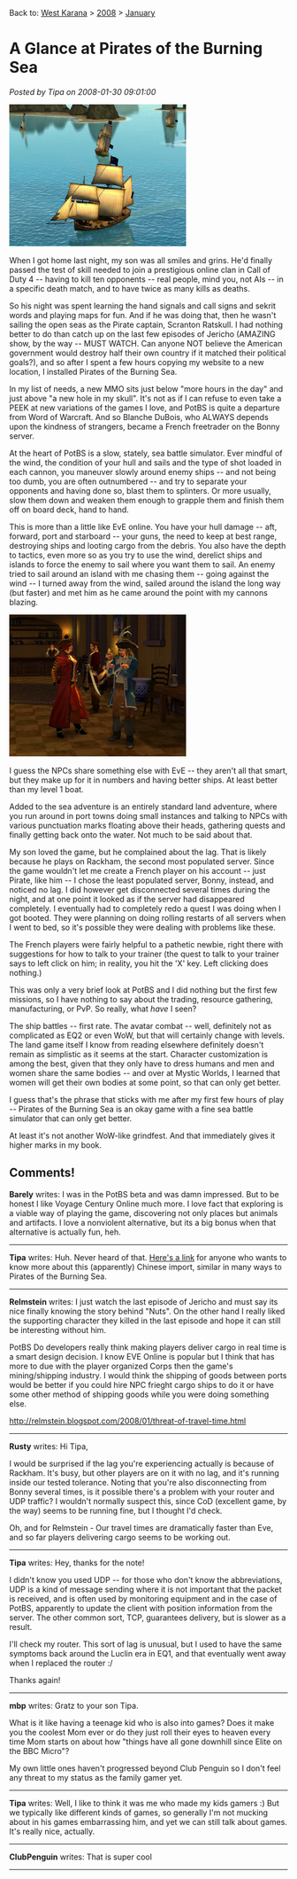 Back to: [West Karana](/posts/westkarana.md) > [2008](/posts/2008/westkarana.md) > [January](./westkarana.md)
# A Glance at Pirates of the Burning Sea

*Posted by Tipa on 2008-01-30 09:01:00*

![potbs-2008-01-30-01-24-42-83.jpg](../../../uploads/2008/01/potbs-2008-01-30-01-24-42-83.jpg)

When I got home last night, my son was all smiles and grins. He'd finally passed the test of skill needed to join a prestigious online clan in Call of Duty 4 -- having to kill ten opponents -- real people, mind you, not AIs -- in a specific death match, and to have twice as many kills as deaths.

So his night was spent learning the hand signals and call signs and sekrit words and playing maps for fun. And if he was doing that, then he wasn't sailing the open seas as the Pirate captain, Scranton Ratskull. I had nothing better to do than catch up on the last few episodes of Jericho (AMAZING show, by the way -- MUST WATCH. Can anyone NOT believe the American government would destroy half their own country if it matched their political goals?), and so after I spent a few hours copying my website to a new location, I installed Pirates of the Burning Sea.

In my list of needs, a new MMO sits just below "more hours in the day" and just above "a new hole in my skull". It's not as if I can refuse to even take a PEEK at new variations of the games I love, and PotBS is quite a departure from Word of Warcraft. And so Blanche DuBois, who ALWAYS depends upon the kindness of strangers, became a French freetrader on the Bonny server.

At the heart of PotBS is a slow, stately, sea battle simulator. Ever mindful of the wind, the condition of your hull and sails and the type of shot loaded in each cannon, you maneuver slowly around enemy ships -- and not being too dumb, you are often outnumbered -- and try to separate your opponents and having done so, blast them to splinters. Or more usually, slow them down and weaken them enough to grapple them and finish them off on board deck, hand to hand.

This is more than a little like EvE online. You have your hull damage -- aft, forward, port and starboard -- your guns, the need to keep at best range, destroying ships and looting cargo from the debris. You also have the depth to tactics, even more so as you try to use the wind, derelict ships and islands to force the enemy to sail where you want them to sail. An enemy tried to sail around an island with me chasing them -- going against the wind -- I turned away from the wind, sailed around the island the long way (but faster) and met him as he came around the point with my cannons blazing.

![potbs-2008-01-30-02-11-42-25.jpg](../../../uploads/2008/01/potbs-2008-01-30-02-11-42-25.jpg)

I guess the NPCs share something else with EvE -- they aren't all that smart, but they make up for it in numbers and having better ships. At least better than my level 1 boat.

Added to the sea adventure is an entirely standard land adventure, where you run around in port towns doing small instances and talking to NPCs with various punctuation marks floating above their heads, gathering quests and finally getting back onto the water. Not much to be said about that.

My son loved the game, but he complained about the lag. That is likely because he plays on Rackham, the second most populated server. Since the game wouldn't let me create a French player on his account -- just Pirate, like him -- I chose the least populated server, Bonny, instead, and noticed no lag. I did however get disconnected several times during the night, and at one point it looked as if the server had disappeared completely. I eventually had to completely redo a quest I was doing when I got booted. They were planning on doing rolling restarts of all servers when I went to bed, so it's possible they were dealing with problems like these.

The French players were fairly helpful to a pathetic newbie, right there with suggestions for how to talk to your trainer (the quest to talk to your trainer says to left click on him; in reality, you hit the 'X' key. Left clicking does nothing.)

This was only a very brief look at PotBS and I did nothing but the first few missions, so I have nothing to say about the trading, resource gathering, manufacturing, or PvP. So really, what *have* I seen?

The ship battles -- first rate. The avatar combat -- well, definitely not as complicated as EQ2 or even WoW, but that will certainly change with levels. The land game itself I know from reading elsewhere definitely doesn't remain as simplistic as it seems at the start. Character customization is among the best, given that they only have to dress humans and men and women share the same bodies -- and over at Mystic Worlds, I learned that women will get their own bodies at some point, so that can only get better.

I guess that's the phrase that sticks with me after my first few hours of play -- Pirates of the Burning Sea is an okay game with a fine sea battle simulator that can only get better.

At least it's not another WoW-like grindfest. And that immediately gives it higher marks in my book.

## Comments!

**Barely** writes: I was in the PotBS beta and was damn impressed. But to be honest I like Voyage Century Online much more. I love fact that exploring is a viable way of playing the game, discovering not only places but animals and artifacts. I love a nonviolent alternative, but its a big bonus when that alternative is actually fun, heh.

---

**Tipa** writes: Huh. Never heard of that. [Here's a link](http://en.wikipedia.org/wiki/Voyage_Century_Online) for anyone who wants to know more about this (apparently) Chinese import, similar in many ways to Pirates of the Burning Sea.

---

**Relmstein** writes: I just watch the last episode of Jericho and must say its nice finally knowing the story behind "Nuts". On the other hand I really liked the supporting character they killed in the last episode and hope it can still be interesting without him.

PotBS 
Do developers really think making players deliver cargo in real time is a smart design decision. I know EVE Online is popular but I think that has more to due with the player organized Corps then the game's mining/shipping industry. I would think the shipping of goods between ports would be better if you could hire NPC frieght cargo ships to do it or have some other method of shipping goods while you were doing something else.

http://relmstein.blogspot.com/2008/01/threat-of-travel-time.html

---

**Rusty** writes: Hi Tipa,

I would be surprised if the lag you're experiencing actually is because of Rackham. It's busy, but other players are on it with no lag, and it's running inside our tested tolerance. Noting that you're also disconnecting from Bonny several times, is it possible there's a problem with your router and UDP traffic? I wouldn't normally suspect this, since CoD (excellent game, by the way) seems to be running fine, but I thought I'd check.

Oh, and for Relmstein - Our travel times are dramatically faster than Eve, and so far players delivering cargo seems to be working out.

---

**Tipa** writes: Hey, thanks for the note!

I didn't know you used UDP -- for those who don't know the abbreviations, UDP is a kind of message sending where it is not important that the packet is received, and is often used by monitoring equipment and in the case of PotBS, apparently to update the client with position information from the server. The other common sort, TCP, guarantees delivery, but is slower as a result.

I'll check my router. This sort of lag is unusual, but I used to have the same symptoms back around the Luclin era in EQ1, and that eventually went away when I replaced the router :/

Thanks again!

---

**mbp** writes: Gratz to your son Tipa. 

What is it like having a teenage kid who is also into games? Does it make you the coolest Mom ever or do they just roll their eyes to heaven every time Mom starts on about how "things have all gone downhill since Elite on the BBC Micro"?

My own little ones haven't progressed beyond Club Penguin so I don't feel any threat to my status as the family gamer yet.

---

**Tipa** writes: Well, I like to think it was me who made my kids gamers :) But we typically like different kinds of games, so generally I'm not mucking about in his games embarrassing him, and yet we can still talk about games. It's really nice, actually.

---

**ClubPenguin** writes: That is super cool

---

